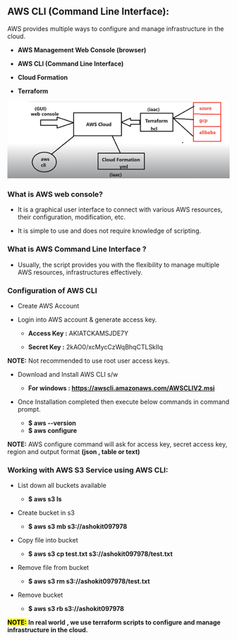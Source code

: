 ## AWS CLI (Command Line Interface):

AWS provides multiple ways to configure and manage infrastructure in the cloud.


* __AWS Management Web Console (browser)__

* __AWS CLI (Command Line Interface)__

* __Cloud Formation__

* __Terraform__


![alt text](image.png)

### What is AWS web console?

* It is a graphical user interface to connect with various AWS resources, their configuration, modification, etc. 

* It is simple to use and does not require knowledge of scripting.

### What is AWS Command Line Interface ?


* Usually, the script provides you with the flexibility to manage multiple AWS resources, infrastructures effectively.

### Configuration of AWS CLI

* Create AWS Account

* Login into AWS account & generate access key.

	* __Access Key :__ AKIATCKAMSJDE7Y

	* __Secret Key :__ 2kAO0/xcMycCzWqBhqCTLSkIIq

__NOTE:__  Not recommended to use root user access keys.

* Download and Install AWS CLI s/w	

	* __For windows : https://awscli.amazonaws.com/AWSCLIV2.msi__

* Once Installation completed then execute below commands in command prompt.

  * __$ aws --version__ 
  * __$ aws configure__

__NOTE:__  AWS configure command will ask for access key, secret access key, region and output format __(json , table or text)__

### Working with AWS S3 Service using AWS CLI:

* List down all buckets available

  * __$ aws s3 ls__

* Create bucket in s3

  * __$ aws s3 mb s3://ashokit097978__

* Copy file into bucket

   * __$ aws s3 cp test.txt s3://ashokit097978/test.txt__

* Remove file from bucket

  * __$ aws s3 rm s3://ashokit097978/test.txt__

* Remove bucket

   * __$ aws s3 rb s3://ashokit097978__

__<mark>NOTE:__ __In real world , we use terraform scripts to configure and manage infrastructure in the cloud.__


